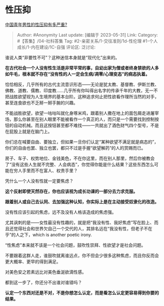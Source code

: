 # 性压抑
[中国青年男性的性压抑有多严重?](https://www.zhihu.com/question/276719137/answer/3053432761)

> Author: #Anonymity
> Last update: [编辑于 2023-05-31]
> Link:
> Category: #【答集】/04-社科答集
> Tag: #2-亲密关系/1-交往准则/1d-性伦理 #1-个人成长/1-内在建设/1C-自强
> 评论区:
> 泛讨论:

谁说人类“非要性不可”？这种迷信本身就是“现代化”出来的。

**在古代社会一个人没有性生活是非常平常的事，自幼出家为僧或者终身禁欲的人多如牛毛，根本就不存在“没有性的人一定会生病/凋零/心理变态”的病态执着。**

恰恰相反，几乎所有的古代主流意识形态——无论是犹太教、基督教、伊斯兰教、佛教、道教、儒教、印度教……几乎所有你叫得出名字的传承千年的大教，无一不把战胜欲望视为人生境界的基本台阶。这种追求何止把性欲看作理所当然的对手，甚至连食欲也不乏掰一掰手腕的兴趣。

不能战胜欲望，欲望一咕咕叫就化身啄米鸡，跟着别人撒在地上的面包屑走进屠宰场，那么你甚至在别人眼里不能被看作一个真正的人，而只是一个需要找到控制按钮的自动机械。而且这按钮甚至都不难找——一共就出了酒色财气四个型号，不是在屁股上就是在脑门上。

你们总在喊要自由、要独立，但如果一旦你们认定“某种欲望不满足就是病态的”，你们的自由也罢、独立也罢，都只不过是手握“欲望解药”的人的赏赐而已。

房子、车子、权势地位、金钱美色，不在你这里，而在别人那里，然后你被教会了“没有这些人生就不完整、人会病态”，你觉得你能是什么结果？这些东西怎么可能在穷人手里而不在富人、权贵手里？

凭什么一个人没有性就一定要焦虑？

**这个反射即使天然存在，你也应该视为成长功课的一部分去力求克服。**

**跟着别人或自己去认同、去加强这种认知，你实际上是在主动接受奴隶化的改造。**

没有性应该引起的焦虑，远不及没有人格该造成的焦虑强。

尤其讽刺的是——女性最没有性趣的，就是把“我没有性、我好焦虑”写在脸上、而且还觉得社会和世界欠自己一个交代的人，其排名远在“我没有性，但老子不在乎”的人之下，which is another poetic irony.

“性焦虑”本来就不该是一个社会问题，鼓吹性崇拜、性欲望才是社会问题。

不要跟着这群人走，谁鼓吹就离谁远点，你不但会少很多这种焦虑，而且你反而会更大概率、更早的得到满足。

对美色安之若素远比对美色垂涎欲滴性感。

都到这一步了，你还分不出谁对谁错吗？

**认定一个东西对还是不对，不是你想怎么认定，而是看怎么认定更容易得到你要的结果。**
